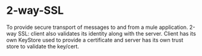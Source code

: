 # 2-way-SSL
To provide secure transport of messages to and from a mule application.
2-way SSL: client also validates its identity along with the server. Client has its own KeyStore used to provide a certificate and server has its own trust store to validate the key/cert. 
